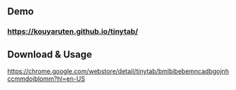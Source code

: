 ## Demo
### https://kouyaruten.github.io/tinytab/

## Download & Usage
https://chrome.google.com/webstore/detail/tinytab/bmlbibebemncadbgojnhccmmdojblomm?hl=en-US 
